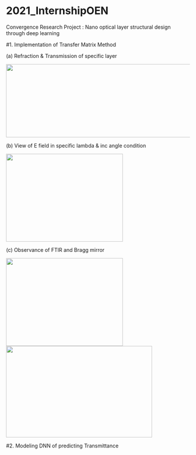 # 2021_InternshipOEN
Convergence Research Project : Nano optical layer structural design through deep learning

#1. Implementation of Transfer Matrix Method

(a) Refraction & Transmission of specific layer

<img src="https://user-images.githubusercontent.com/77601144/105927563-9618ef00-6087-11eb-8b6d-f20569919e68.png" width="600" height="200">

(b) View of E field in specific lambda & inc angle condition 

<img src="https://user-images.githubusercontent.com/77601144/105927626-b8127180-6087-11eb-86d4-ba1312c26e50.gif" width="320" height="240">

(c) Observance of FTIR and Bragg mirror

<img src="https://user-images.githubusercontent.com/77601144/105927651-c3fe3380-6087-11eb-8184-b2d7f298ba77.gif" width="320" height="240"> <img src="https://user-images.githubusercontent.com/77601144/105927676-d0828c00-6087-11eb-9ced-1bfb4511671b.png" width="400" height="250">


#2. Modeling DNN of predicting Transmittance
